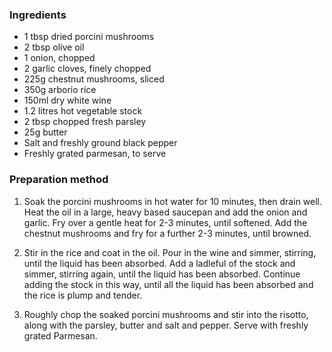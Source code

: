 ### Ingredients

* 1 tbsp dried porcini mushrooms
* 2 tbsp olive oil
* 1 onion, chopped
* 2 garlic cloves, finely chopped
* 225g chestnut mushrooms, sliced
* 350g arborio rice
* 150ml dry white wine
* 1.2 litres hot vegetable stock
* 2 tbsp chopped fresh parsley
* 25g butter
* Salt and freshly ground black pepper
* Freshly grated parmesan, to serve

### Preparation method

1. Soak the porcini mushrooms in hot water for 10 minutes, then drain well. 
Heat the oil in a large, heavy based saucepan and add the onion and garlic. 
Fry over a gentle heat for 2-3 minutes, until softened. 
Add the chestnut mushrooms and fry for a further 2-3 minutes, until browned.

2. Stir in the rice and coat in the oil. Pour in the wine and simmer, stirring, 
until the liquid has been absorbed. 
Add a ladleful of the stock and simmer, stirring again, until the liquid has been absorbed. 
Continue adding the stock in this way, 
until all the liquid has been absorbed and the rice is plump and tender.

3. Roughly chop the soaked porcini mushrooms and stir into the risotto, 
along with the parsley, butter and salt and pepper. Serve with freshly grated Parmesan.
